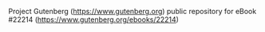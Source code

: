 Project Gutenberg (https://www.gutenberg.org) public repository for eBook #22214 (https://www.gutenberg.org/ebooks/22214)
